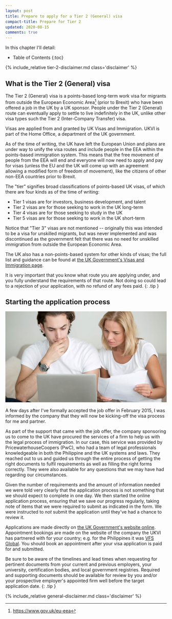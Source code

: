```yaml
---
layout: post
title: Prepare to apply for a Tier 2 (General) visa
compact-title: Prepare for Tier 2
updated: 2020-08-15
comments: true
---
```


In this chapter I'll detail:

* Table of Contents
{:toc}

{% include_relative tier-2-disclaimer.md class='disclaimer' %}

## What is the Tier 2 (General) visa
The Tier 2 (General) visa is a points-based long-term work visa for migrants from outside the European Economic Area[^what-is-the-eea] (prior to Brexit) who have been offered a job in the UK by a UK sponsor. People under the Tier 2 (General) route can eventually apply to settle to live indefinitely in the UK, unlike other visa types such the Tier 2 (Inter-Company Transfer) visa.

[^what-is-the-eea]: <https://www.gov.uk/eu-eea>

Visas are applied from and granted by UK Visas and Immigration. UKVI is part of the Home Office, a department of the UK government.

As of the time of writing, the UK have left the European Union and plans are under way to unify the visa routes and include people in the EEA within the points-based immigration system. This means that the free movement of people from the EEA will end and everyone will now need to apply and pay for visas (unless the EU and the UK will come up with an agreement allowing a modified form of freedom of movement), like the citizens of other non-EEA countries prior to Brexit.

The "tier" signifies broad classifications of points-based UK visas, of which there are four kinds as of the time of writing:

* Tier 1 visas are for investors, business development, and talent
* Tier 2 visas are for those seeking to work in the UK long-term
* Tier 4 visas are for those seeking to study in the UK
* Tier 5 visas are for those seeking to work in the UK short-term

Notice that "Tier 3" visas are not mentioned -- originally this was intended to be a visa for unskilled migrants, but was never implemented and was discontinued as the government felt that there was no need for unskilled immigration from outside the European Economic Area.

The UK also has a non-points-based system for other kinds of visas; the full list and guidance can be found at [the UK Government's Visas and Immigration page](https://www.gov.uk/browse/visas-immigration).

It is very important that you know what route you are applying under, and you fully understand the requirements of that route. Not doing so could lead to a rejection of your application, with no refund of any fees paid.
{: .tip }

## Starting the application process
![](/assets/visa-application.jpg)

A few days after I've formally accepted the job offer in February 2015, I was informed by the company that they will now be kicking-off the visa process for me and partner.

As part of the support that came with the job offer, the company sponsoring us to come to the UK have procured the services of a firm to help us with the legal process of immigration. In our case, this service was provided by PricewaterhouseCoopers (PwC), who had a team of legal professionals knowledgeable in both the Philippine and the UK systems and laws. They reached out to us and guided us through the entire process of getting the right documents to fulfil requirements as well as filling the right forms correctly. They were also available for any questions that we may have had regarding our circumstances.

Given the number of requirements and the amount of information needed we were told very clearly that the application process is not something that we should expect to complete in one day. We then started the online application process, ensuring that we save our progress regularly, taking note of items that we were required to submit as indicated in the form. We were instructed to *not* submit the application until they've had a chance to review it.

Applications are made directly on [the UK Government's website online](https://www.gov.uk/tier-2-general/apply). Appointment bookings are made on the website of the company the UKVI has partnered with for your country; e.g. for the Philippines it was [VFS Global](https://www.vfsglobal.co.uk/ph/en). You should book an appointment after your visa application is paid for and submitted.

Be sure to be aware of the timelines and lead times when requesting for pertinent documents from your current and previous employers, your university, certification bodies, and local government registries. Required and supporting documents should be available for review by you and/or your prospective employer's appointed firm well before the target application date.
{: .tip }

{% include_relative general-disclaimer.md class='disclaimer' %}